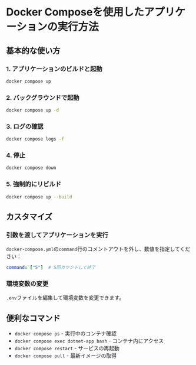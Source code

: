 # Docker Composeを使用したアプリケーションの実行方法

## 基本的な使い方

### 1. アプリケーションのビルドと起動
```bash
docker compose up
```

### 2. バックグラウンドで起動
```bash
docker compose up -d
```

### 3. ログの確認
```bash
docker compose logs -f
```

### 4. 停止
```bash
docker compose down
```

### 5. 強制的にリビルド
```bash
docker compose up --build
```

## カスタマイズ

### 引数を渡してアプリケーションを実行
`docker-compose.yml`の`command`行のコメントアウトを外し、数値を指定してください：
```yaml
command: ["5"]  # 5回カウントして終了
```

### 環境変数の変更
`.env`ファイルを編集して環境変数を変更できます。

## 便利なコマンド

- `docker compose ps` - 実行中のコンテナ確認
- `docker compose exec dotnet-app bash` - コンテナ内にアクセス
- `docker compose restart` - サービスの再起動
- `docker compose pull` - 最新イメージの取得
